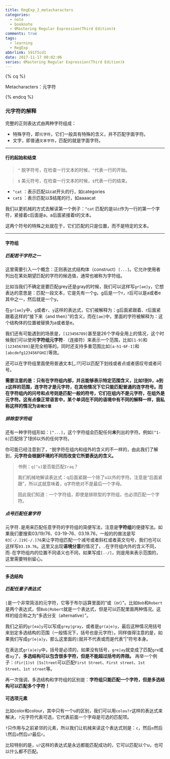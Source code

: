 ```yaml
---
title: RegExp_2_metacharacters
categories:
  - note
  - booknote
  - 《Mastering Regular Expression(Third Edition)》
comments: true
tags:
  - learning
  - RegExp
abbrlink: 591f5cd1
date: 2017-11-17 00:02:06
series: 《Mastering Regular Expression(Third Edition)》
---
```


{% cq %}

Metacharacters：元字符

{% endcq %}

<!-- more -->

### 元字符的解释

完整的正则表达式由两种字符组成：
- 特殊字符，即`元字符`，它们一般具有特殊的含义，并不匹配字面字符。
- 文字，即普通`文本字符`，匹配的就是字面字符。

- - -

#### 行的起始和结束

> `^` 脱字符号，在检查一行文本的时候，`^`代表一行的开始。

> `$` 美元符号，在检查一行文本的时候，`$`代表一行的结束。

- `^cat` ：表示匹配以cat开头的行，如categories
- `cat$` ：表示匹配以\$结尾的行，如aaaacat

我们以更机械的方式去解读第一个例子：`^cat` 匹配的是以c作为一行的第一个字符，紧接着c后面是a，a后面紧接着t的文本。

这两个符号的特殊之处就在于，它们匹配的只是位置，而不是特定的文本。

- - -

#### 字符组

##### 匹配若干字符之一

这里需要引入一个概念：正则表达式结构体（construct）`[...]`。它允许使用者列出在某处期望匹配的字符的候选值，通常也被称为字符组。

比如当我们不确定是要匹配grey还是gray的时候，我们可以这样写`gr[ae]y`，它想表达的意思是：匹配一段文本，它是先有一个g，g后是一个r，r后可以是a或者e其中之一，然后就是一个y。

在`gr[ae]y`中，`g`或者`r`、`y`这样的表达式，它们被解释为：g后面紧跟着、r后面紧跟着这样的“接下来（and then）”的含义，而在`[ae]`中，里面的字符被解释为：这个结构体的位置被替换为a或者是e。

我们还有可能遇到的场景是，`[123456789]`甚至是26个字母全用上的情况，这个时候我们可以使用**字符组元字符**`-`（连接符）来表示一个范围，比如`[1-9]`和`[123456789]`是完全相等的。同时还支持多重范围比如`[a-h1-6F-I]`和`[abcdefg123456FGHI]`等效。

还可以在字符组里面使用普通文本[_.!?]可以匹配下划线或者点或者感叹号或者问号。

**需要注意的是：只有在字符组内部，并且能够表示特定范围含义，比如1到9，a到z这样的范围，连字符才是元字符，在其他情况下它只能匹配普通的连字符号。而在字符组内的问号和点号则是匹配一般的符号，它们在组内不是元字符，在组外是元字符。这有点像正常语言中，某个单词在不同的语境中有不同的解释一样，我私称这样的情况为`语境分意`**

##### 排除型字符组

还有一种字符组形如：`[^...]`，这个字符组会匹配任何**未**列出的字符。例如`[^1-6]`匹配除了1到6以外的任何字符。

你可能已经注意到了，`^`脱字符在组内和组外的含义的不一样的，由此我们了解到，**元字符会根据环境的不同而改变它所要表达的含义。**

> 书例：`q[^u]`是否能匹配`Iraq`？
>
> 我们机械地解读表达式：q后面紧跟一个除了u以外的字符。注意是“后面紧跟”，所以这就意味着，q字符绝对不是最后一个字母。
>
> 因此我们知道：一个字符组，即使是排除型的字符组，也必须匹配一个字符。

##### 点号匹配任意字符

元字符`.`是用来匹配任意字符的字符组的简便写法，注意是**字符组**的便捷写法。如果我们要搜索03/19/76、03-19-76、03.19.76，一般的的做法是写`03[-/.]19[-/.]76`来让字符组匹配一个减号或者斜杠或者英文句号，我们也可以这样写`03.19.76`。这里又出现**语境分意**的情况了，`.`在字符组内外的含义不同，而`-`在字符组内的位置不同语义也不同，如果写成`[.-/]`，则是用来表示范围的，这里需要特别留心。

- - -

#### 多选结构

##### 匹配任意子表达式

`|`是一个非常简洁的元字符，它等于布尔运算里面的“或（or）”。比如`Bob`和`Robert`是两个表达式，但`Bob|Robert`就是一个表达式，但是可以匹配里面两种情况。这样的组合称之为“多选分支（alternative）”。

我们之前的`gr[ea]y`可以写成`grey|gray`，或者是`gr(a|e)y`，最后这种情况用括号来划定多选结构的范围（一般情况下，括号也是元字符）。同样值得注意的是，如果我们写成`gr[e|a]y`，那么这里面的`|`就并不代表或而是代表“|”符号本身。

在表达式`gr(a|e)y`中，括号是必须的，如果没有括号，`gre|ay`就变成了匹配`gre`或者`ay`了。**多选结构可以包含很多字符，但是不能超过括号的界限。** 再举一个例子：`(Fir|1)st [Ss]treet`可以匹配`First Street`、`First street`、`1st Street`、`1st street`等。

再一次强调，多选结构和字符组的区别是：**字符组只能匹配一个字符，但是多选结构可以匹配多个字符！**

#### 可选项元素

比如color和colour，其中只有一个u的区别，我们可以用`colou?r`这样的表达式来解决，`?`元字符代表可选，它代表前面一个字母是可选的匹配项。

`?`只作用与之前紧邻的元素，所以我们让机械来读这个表达式则是：`c`，然后`o`然后`l`然后`o`然后`u?`最后`r`。

比较特别的是，`u?`这样的表达式是永远都能匹配成功的，它可以匹配以个u，也可以什么都不匹配。
